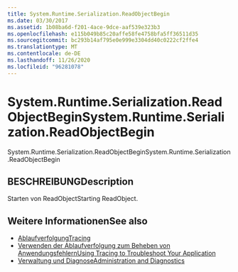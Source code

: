 ```yaml
---
title: System.Runtime.Serialization.ReadObjectBegin
ms.date: 03/30/2017
ms.assetid: 1b08ba6d-f201-4ace-9dce-aaf539e323b3
ms.openlocfilehash: e115b049b85c20affe58fe4758bfa5ff36511d35
ms.sourcegitcommit: bc293b14af795e0e999e3304dd40c0222cf2ffe4
ms.translationtype: MT
ms.contentlocale: de-DE
ms.lasthandoff: 11/26/2020
ms.locfileid: "96281078"
---
```

# <a name="systemruntimeserializationreadobjectbegin"></a><span data-ttu-id="231f4-102">System.Runtime.Serialization.ReadObjectBegin</span><span class="sxs-lookup"><span data-stu-id="231f4-102">System.Runtime.Serialization.ReadObjectBegin</span></span>

<span data-ttu-id="231f4-103">System.Runtime.Serialization.ReadObjectBegin</span><span class="sxs-lookup"><span data-stu-id="231f4-103">System.Runtime.Serialization.ReadObjectBegin</span></span>  
  
## <a name="description"></a><span data-ttu-id="231f4-104">BESCHREIBUNG</span><span class="sxs-lookup"><span data-stu-id="231f4-104">Description</span></span>  

 <span data-ttu-id="231f4-105">Starten von ReadObject</span><span class="sxs-lookup"><span data-stu-id="231f4-105">Starting ReadObject.</span></span>  
  
## <a name="see-also"></a><span data-ttu-id="231f4-106">Weitere Informationen</span><span class="sxs-lookup"><span data-stu-id="231f4-106">See also</span></span>

- [<span data-ttu-id="231f4-107">Ablaufverfolgung</span><span class="sxs-lookup"><span data-stu-id="231f4-107">Tracing</span></span>](index.md)
- [<span data-ttu-id="231f4-108">Verwenden der Ablaufverfolgung zum Beheben von Anwendungsfehlern</span><span class="sxs-lookup"><span data-stu-id="231f4-108">Using Tracing to Troubleshoot Your Application</span></span>](using-tracing-to-troubleshoot-your-application.md)
- [<span data-ttu-id="231f4-109">Verwaltung und Diagnose</span><span class="sxs-lookup"><span data-stu-id="231f4-109">Administration and Diagnostics</span></span>](../index.md)
